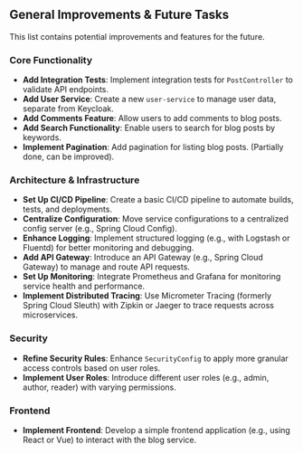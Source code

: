 ## General Improvements & Future Tasks

This list contains potential improvements and features for the future.

### Core Functionality
- **Add Integration Tests**: Implement integration tests for `PostController` to validate API endpoints.
- **Add User Service**: Create a new `user-service` to manage user data, separate from Keycloak.
- **Add Comments Feature**: Allow users to add comments to blog posts.
- **Add Search Functionality**: Enable users to search for blog posts by keywords.
- **Implement Pagination**: Add pagination for listing blog posts. (Partially done, can be improved).

### Architecture & Infrastructure
- **Set Up CI/CD Pipeline**: Create a basic CI/CD pipeline to automate builds, tests, and deployments.
- **Centralize Configuration**: Move service configurations to a centralized config server (e.g., Spring Cloud Config).
- **Enhance Logging**: Implement structured logging (e.g., with Logstash or Fluentd) for better monitoring and debugging.
- **Add API Gateway**: Introduce an API Gateway (e.g., Spring Cloud Gateway) to manage and route API requests.
- **Set Up Monitoring**: Integrate Prometheus and Grafana for monitoring service health and performance.
- **Implement Distributed Tracing**: Use Micrometer Tracing (formerly Spring Cloud Sleuth) with Zipkin or Jaeger to trace requests across microservices.

### Security
- **Refine Security Rules**: Enhance `SecurityConfig` to apply more granular access controls based on user roles.
- **Implement User Roles**: Introduce different user roles (e.g., admin, author, reader) with varying permissions.

### Frontend
- **Implement Frontend**: Develop a simple frontend application (e.g., using React or Vue) to interact with the blog service.

